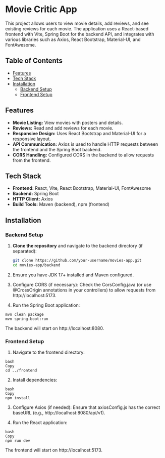 # Movie Critic App

This project allows users to view movie details, add reviews, and see existing reviews for each movie. The application uses a React-based frontend with Vite, Spring Boot for the backend API, and integrates with various libraries such as Axios, React Bootstrap, Material-UI, and FontAwesome.

## Table of Contents

- [Features](#features)
- [Tech Stack](#tech-stack)
- [Installation](#installation)
  - [Backend Setup](#backend-setup)
  - [Frontend Setup](#frontend-setup)

## Features

- **Movie Listing:** View movies with posters and details.
- **Reviews:** Read and add reviews for each movie.
- **Responsive Design:** Uses React Bootstrap and Material-UI for a responsive layout.
- **API Communication:** Axios is used to handle HTTP requests between the frontend and the Spring Boot backend.
- **CORS Handling:** Configured CORS in the backend to allow requests from the frontend.

## Tech Stack

- **Frontend:** React, Vite, React Bootstrap, Material-UI, FontAwesome
- **Backend:** Spring Boot
- **HTTP Client:** Axios
- **Build Tools:** Maven (backend), npm (frontend)

## Installation

### Backend Setup

1. **Clone the repository** and navigate to the backend directory (if separated):

   ```bash
   git clone https://github.com/your-username/movies-app.git
   cd movies-app/backend
   ```
2. Ensure you have JDK 17+ installed and Maven configured.

3. Configure CORS (if necessary):
Check the CorsConfig.java (or use @CrossOrigin annotations in your controllers) to allow requests from http://localhost:5173.

4. Run the Spring Boot application:
```
mvn clean package
mvn spring-boot:run
```
The backend will start on http://localhost:8080.

### Frontend Setup
1. Navigate to the frontend directory:
```
bash
Copy
cd ../frontend
```
2. Install dependencies:
```
bash
Copy
npm install
```
3. Configure Axios (if needed):
Ensure that axiosConfig.js has the correct baseURL (e.g., http://localhost:8080/api/v1).

4. Run the React application:
```
bash
Copy
npm run dev
```
The frontend will start on http://localhost:5173.
